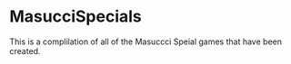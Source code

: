 # MasucciSpecials
This is a complilation of all of the Masuccci Speial games that have been created.
